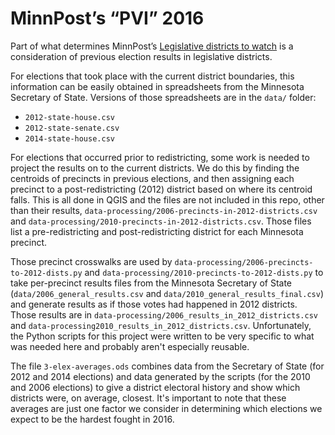 # MinnPost’s “PVI” 2016

Part of what determines MinnPost’s [Legislative districts to watch](https://www.minnpost.com/politics-policy/2016/07/25-legislative-races-watch-minnesota-2016) is
a consideration of previous election results in legislative districts.

For elections that took place with the current district boundaries, this information
can be easily obtained in spreadsheets from the Minnesota Secretary of State. Versions
of those spreadsheets are in the `data/` folder:
 - `2012-state-house.csv`
 - `2012-state-senate.csv`
 - `2014-state-house.csv`

For elections that occurred prior to redistricting, some work is needed to project
the results on to the current districts. We do this by finding the centroids of precincts
in previous elections, and then assigning each precinct to a post-redistricting (2012)
district based on where its centroid falls. This is all done in QGIS and the files
are not included in this repo, other than their results, `data-processing/2006-precincts-in-2012-districts.csv` and `data-processing/2010-precincts-in-2012-districts.csv`. Those files list a pre-redistricting
and post-redistricting district for each Minnesota precinct.

Those precinct crosswalks are used by `data-processing/2006-precincts-to-2012-dists.py` and `data-processing/2010-precincts-to-2012-dists.py` to take per-precinct results files from the Minnesota
Secretary of State (`data/2006_general_results.csv` and `data/2010_general_results_final.csv`)
and generate results as if those votes had happened in 2012 districts. Those results
are in `data-processing/2006_results_in_2012_districts.csv` and `data-processing2010_results_in_2012_districts.csv`. Unfortunately, the Python scripts for this project
were written to be very specific to what was needed here and probably aren't especially reusable.

The file `3-elex-averages.ods` combines data from the Secretary of State (for 2012 and 2014 elections)
and data generated by the scripts (for the 2010 and 2006 elections) to give a district
electoral history and show which districts were, on average, closest. It's important to note that
these averages are just one factor we consider in determining which elections we expect
to be the hardest fought in 2016.
